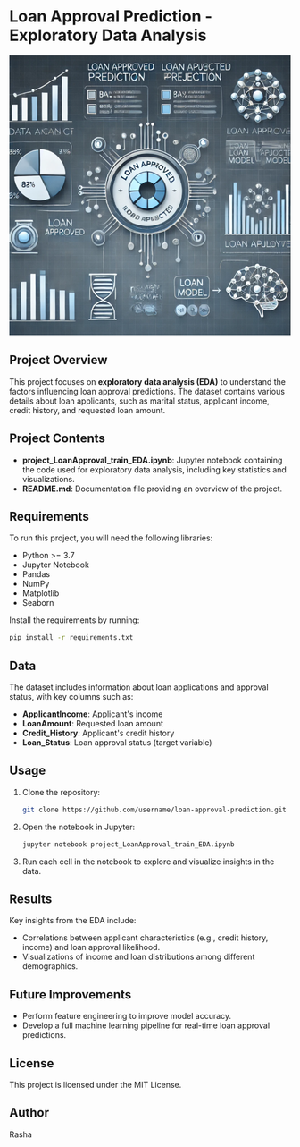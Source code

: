 
# Loan Approval Prediction - Exploratory Data Analysis

![Data Science Project Illustration](img.png)

## Project Overview
This project focuses on **exploratory data analysis (EDA)** to understand the factors influencing loan approval predictions. The dataset contains various details about loan applicants, such as marital status, applicant income, credit history, and requested loan amount.

## Project Contents
- **project_LoanApproval_train_EDA.ipynb**: Jupyter notebook containing the code used for exploratory data analysis, including key statistics and visualizations.
- **README.md**: Documentation file providing an overview of the project.

## Requirements
To run this project, you will need the following libraries:
- Python >= 3.7
- Jupyter Notebook
- Pandas
- NumPy
- Matplotlib
- Seaborn

Install the requirements by running:
```bash
pip install -r requirements.txt
```

## Data
The dataset includes information about loan applications and approval status, with key columns such as:
- **ApplicantIncome**: Applicant's income
- **LoanAmount**: Requested loan amount
- **Credit_History**: Applicant's credit history
- **Loan_Status**: Loan approval status (target variable)

## Usage
1. Clone the repository:
   ```bash
   git clone https://github.com/username/loan-approval-prediction.git
   ```
2. Open the notebook in Jupyter:
   ```bash
   jupyter notebook project_LoanApproval_train_EDA.ipynb
   ```

3. Run each cell in the notebook to explore and visualize insights in the data.

## Results
Key insights from the EDA include:
- Correlations between applicant characteristics (e.g., credit history, income) and loan approval likelihood.
- Visualizations of income and loan distributions among different demographics.

## Future Improvements
- Perform feature engineering to improve model accuracy.
- Develop a full machine learning pipeline for real-time loan approval predictions.

## License
This project is licensed under the MIT License.

## Author
Rasha

